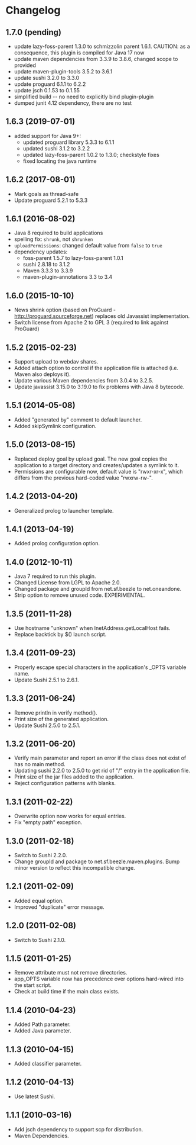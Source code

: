 # Changelog

## 1.7.0 (pending)

* update lazy-foss-parent 1.3.0 to schmizzolin parent 1.6.1.
  CAUTION: as a consequence, this plugin is compiled for Java 17 now
* update maven dependencies from 3.3.9 to 3.8.6, changed scope to provided
* update maven-plugin-tools 3.5.2 to 3.6.1
* update sushi 3.2.0 to 3.3.0
* update proguard 6.1.1 to 6.2.2
* update jsch 0.1.53 to 0.1.55
* simplified build -- no need to explicitly bind plugin-plugin
* dumped junit 4.12 dependency, there are no test


## 1.6.3 (2019-07-01)

* added support for Java 9+: 
  * updated proguard library 5.3.3 to 6.1.1
  * updated sushi 3.1.2 to 3.2.2
  * updated lazy-foss-parent 1.0.2 to 1.3.0; checkstyle fixes
  * fixed locating the java runtime

  
## 1.6.2 (2017-08-01)

* Mark goals as thread-safe
* Update proguard 5.2.1 to 5.3.3


## 1.6.1 (2016-08-02)

* Java 8 required to build applications
* spelling fix: `shrunk`, not `shrunken`
* `uploadPermissions`: changed default value from `false` to `true`
* dependency updates:
  * foss-parent 1.5.7 to lazy-foss-parent 1.0.1
  * sushi 2.8.18 to 3.1.2
  * Maven 3.3.3 to 3.3.9
  * maven-plugin-annotations 3.3 to 3.4


## 1.6.0 (2015-10-10)

* News shrink option (based on ProGuard - http://proguard.sourceforge.net) replaces old Javassist implementation.
* Switch license from Apache 2 to GPL 3 (required to link against ProGuard)


## 1.5.2 (2015-02-23)

* Support upload to webdav shares.
* Added attach option to control if the application file is attached (i.e. Maven also deploys it).
* Update various Maven dependencies from 3.0.4 to 3.2.5.
* Update javassist 3.15.0 to 3.19.0 to fix problems with Java 8 bytecode.


## 1.5.1 (2014-05-08)

* Added "generated by" comment to default launcher.
* Added skipSymlink configuration.


## 1.5.0 (2013-08-15)

* Replaced deploy goal by upload goal. The new goal copies the application to a target directory and creates/updates a symlink to it.
* Permissions are configurable now, default value is "rwxr-xr-x", which differs from the previous hard-coded value "rwxrw-rw-".


## 1.4.2 (2013-04-20)

* Generalized prolog to launcher template.


## 1.4.1 (2013-04-19)

* Added prolog configuration option.


## 1.4.0 (2012-10-11)

* Java 7 required to run this plugin.
* Changed License from LGPL to Apache 2.0.
* Changed package and groupId from net.sf.beezle to net.oneandone.
* Strip option to remove unused code. EXPERIMENTAL.


## 1.3.5 (2011-11-28)

* Use hostname "unknown" when InetAddress.getLocalHost fails.
* Replace backtick by $() launch script.


## 1.3.4 (2011-09-23)

* Properly escape special characters in the application's _OPTS variable name.
* Update Sushi 2.5.1 to 2.6.1.


## 1.3.3 (2011-06-24)

* Remove println in verify method().
* Print size of the generated application.
* Update Sushi 2.5.0 to 2.5.1.


## 1.3.2 (2011-06-20)

* Verify main parameter and report an error if the class does not exist of has no main method.
* Updating sushi 2.2.0 to 2.5.0 to get rid of "/" entry in the application file.
* Print size of the jar files added to the application.
* Reject configuration patterns with blanks.


## 1.3.1 (2011-02-22)

* Overwrite option now works for equal entries.
* Fix "empty path" exception.


## 1.3.0 (2011-02-18)

* Switch to Sushi 2.2.0.
* Change groupId and package to net.sf.beezle.maven.plugins. Bump minor version to reflect this incompatible change.


## 1.2.1 (2011-02-09)

* Added equal option.
* Improved "duplicate" error message.


## 1.2.0 (2011-02-08)

* Switch to Sushi 2.1.0.


## 1.1.5 (2011-01-25)

* Remove attribute must not remove directories.
* app_OPTS variable now has precedence over options hard-wired into the start script.
* Check at build time if the main class exists.


## 1.1.4 (2010-04-23)

* Added Path parameter.
* Added Java parameter.


## 1.1.3 (2010-04-15)

* Added classifier parameter.


## 1.1.2 (2010-04-13)

* Use latest Sushi.


## 1.1.1 (2010-03-16)

* Add jsch dependency to support scp for distribution.
* Maven Dependencies.
